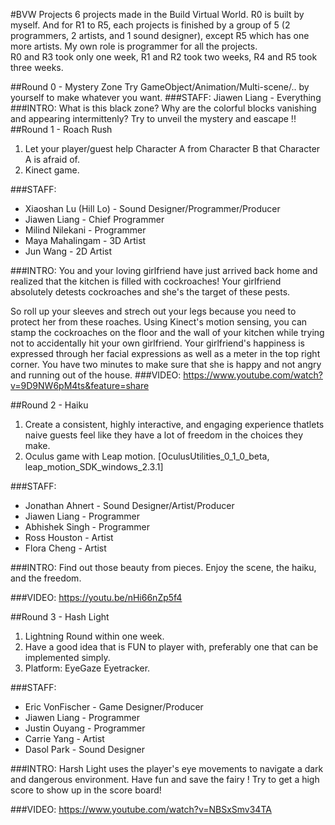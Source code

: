 #BVW Projects
6 projects made in the Build Virtual World. R0 is built by myself. And for R1 to R5, each projects is finished by a group of 5 (2 programmers, 2 artists, and 1 sound designer), except R5 which has one more artists. My own role is programmer for all the projects.<br>
R0 and R3 took only one week, R1 and R2 took two weeks, R4 and R5 took three weeks.

##Round 0 - Mystery Zone
Try GameObject/Animation/Multi-scene/.. by yourself to make whatever you want.
###STAFF:
Jiawen Liang - Everything
###INTRO:
What is this black zone? Why are the colorful blocks vanishing and appearing intermittenly? Try to unveil the mystery and eascape !!
##Round 1 - Roach Rush
1. Let your player/guest help Character A from Character B that Character A is afraid of.
2. Kinect game.

###STAFF:
- Xiaoshan Lu (Hill Lo) - Sound Designer/Programmer/Producer <br>
- Jiawen Liang - Chief Programmer<br>
- Milind Nilekani - Programmer<br>
- Maya Mahalingam - 3D Artist<br>
- Jun Wang - 2D Artist<br>

###INTRO:
You and your loving girlfriend have just arrived back home and realized that the kitchen is filled with cockroaches! Your girlfriend absolutely detests cockroaches and she's the target of these pests.<br>

So roll up your sleeves and strech out your legs because you need to protect her from these roaches. Using Kinect's motion sensing, you can stamp the cockroaches on the floor and the wall of your kitchen
while trying not to accidentally hit your own girlfriend. Your girlfriend's happiness is expressed through her facial expressions as well as a meter in the top right corner. You have two minutes to make sure that she is happy and not angry and running out of the house.
###VIDEO:
https://www.youtube.com/watch?v=9D9NW6pM4ts&feature=share

##Round 2 - Haiku
1. Create a consistent, highly interactive, and engaging experience thatlets naive guests feel like they have a lot of freedom in the choices they make.
2. Oculus game with Leap motion. [OculusUtilities_0_1_0_beta, leap_motion_SDK_windows_2.3.1]

###STAFF:
- Jonathan Ahnert - Sound Designer/Artist/Producer <br>
- Jiawen Liang - Programmer<br>
- Abhishek Singh - Programmer<br>
- Ross Houston - Artist<br>
- Flora Cheng - Artist<br>

###INTRO:
Find out those beauty from pieces. Enjoy the scene, the haiku, and the freedom.

###VIDEO:
https://youtu.be/nHi66nZp5f4

##Round 3 - Hash Light
1. Lightning Round within one week.
2. Have a good idea that is FUN to player with, preferably one that can be implemented simply.
2. Platform: EyeGaze Eyetracker.

###STAFF:
- Eric VonFischer	- Game Designer/Producer <br>
- Jiawen Liang 	- Programmer<br>
- Justin Ouyang	- Programmer<br>
- Carrie Yang	- Artist<br>
- Dasol Park	- Sound Designer<br>

###INTRO:
Harsh Light uses the player's eye movements to navigate a dark and dangerous environment. Have fun and save the fairy ! Try to get a high score to show up in the score board!

###VIDEO:
https://www.youtube.com/watch?v=NBSxSmv34TA

